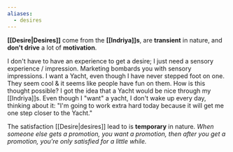 ```yaml
---
aliases:
  - desires
---
```

**[[Desire|Desires]]** come from the **[[Indriya]]s**, are **transient** in nature, and **don't drive** a lot of **motivation**. 

I don't have to have an experience to get a desire; I just need a sensory experience / impression. Marketing bombards you with sensory impressions.
	I want a Yacht, even though I have never stepped foot on one. They seem cool & it seems like people have fun on them. How is this thought possible? I got the idea that a Yacht would be nice through my [[Indriya]]s. Even though I "want" a yacht, I don't wake up every day, thinking about it: "I'm going to work extra hard today because it will get me one step closer to the Yacht."

The satisfaction [[Desire|desires]] lead to is **temporary** in nature.
	*When someone else gets a promotion, you want a promotion, then after you get a promotion, you're only satisfied for a little while.*